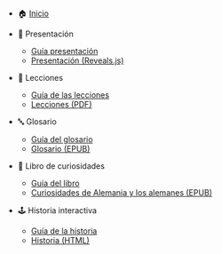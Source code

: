 - 🏠 [Inicio](README)

- 📌 Presentación
  - [Guía presentación](/00-presentacion/README)
  - <a href="/00-presentacion/index.html" target="_blank">Presentación (Reveals.js)</a>
- 📖 Lecciones
  - [Guía de las lecciones](/01-leccion/README)
  - <a href="/01-leccion/Lección_y_ejercicios.pdf" target="_blank">Lecciones (PDF)</a>
- 🔤 Glosario
  - [Guía del glosario](/02-glosario/README)
  - <a href="/02-glosario/dist/epub_glosario.epub" target="_blank">Glosario (EPUB)</a>
- 📕 Libro de curiosidades
  - [Guía del libro](/03-curiosidades/README)
  - <a href="/03-curiosidades/dist/epub_curiosidades.epub" target="_blank">Curiosidades de Alemania y los alemanes (EPUB)</a>
- 🕹️ Historia interactiva
  - [Guía de la historia](/04-historia/README)
  - <a href="/04-historia/Ein%20neuer%20Anfang%20in%20Deutschland.html" target="_blank">Historia (HTML)</a>